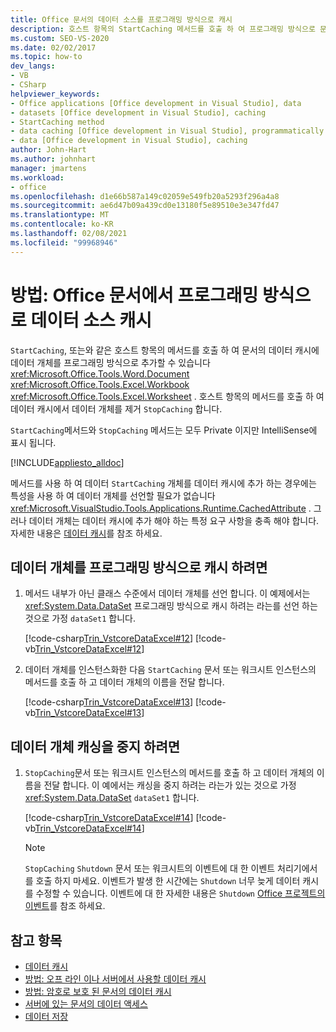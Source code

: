 ```yaml
---
title: Office 문서의 데이터 소스를 프로그래밍 방식으로 캐시
description: 호스트 항목의 StartCaching 메서드를 호출 하 여 프로그래밍 방식으로 문서의 데이터 캐시에 데이터 개체를 추가 하는 방법에 대해 알아봅니다.
ms.custom: SEO-VS-2020
ms.date: 02/02/2017
ms.topic: how-to
dev_langs:
- VB
- CSharp
helpviewer_keywords:
- Office applications [Office development in Visual Studio], data
- datasets [Office development in Visual Studio], caching
- StartCaching method
- data caching [Office development in Visual Studio], programmatically
- data [Office development in Visual Studio], caching
author: John-Hart
ms.author: johnhart
manager: jmartens
ms.workload:
- office
ms.openlocfilehash: d1e66b587a149c02059e549fb20a5293f296a4a8
ms.sourcegitcommit: ae6d47b09a439cd0e13180f5e89510e3e347fd47
ms.translationtype: MT
ms.contentlocale: ko-KR
ms.lasthandoff: 02/08/2021
ms.locfileid: "99968946"
---
```

# <a name="how-to-programmatically-cache-a-data-source-in-an-office-document"></a>방법: Office 문서에서 프로그래밍 방식으로 데이터 소스 캐시
  `StartCaching`, 또는와 같은 호스트 항목의 메서드를 호출 하 여 문서의 데이터 캐시에 데이터 개체를 프로그래밍 방식으로 추가할 수 있습니다 <xref:Microsoft.Office.Tools.Word.Document> <xref:Microsoft.Office.Tools.Excel.Workbook> <xref:Microsoft.Office.Tools.Excel.Worksheet> . 호스트 항목의 메서드를 호출 하 여 데이터 캐시에서 데이터 개체를 제거 `StopCaching` 합니다.

 `StartCaching`메서드와 `StopCaching` 메서드는 모두 Private 이지만 IntelliSense에 표시 됩니다.

 [!INCLUDE[appliesto_alldoc](../vsto/includes/appliesto-alldoc-md.md)]

 메서드를 사용 하 여 데이터 `StartCaching` 개체를 데이터 캐시에 추가 하는 경우에는 특성을 사용 하 여 데이터 개체를 선언할 필요가 없습니다 <xref:Microsoft.VisualStudio.Tools.Applications.Runtime.CachedAttribute> . 그러나 데이터 개체는 데이터 캐시에 추가 해야 하는 특정 요구 사항을 충족 해야 합니다. 자세한 내용은 [데이터 캐시](../vsto/caching-data.md)를 참조 하세요.

## <a name="to-programmatically-cache-a-data-object"></a>데이터 개체를 프로그래밍 방식으로 캐시 하려면

1. 메서드 내부가 아닌 클래스 수준에서 데이터 개체를 선언 합니다. 이 예제에서는 <xref:System.Data.DataSet> 프로그래밍 방식으로 캐시 하려는 라는를 선언 하는 것으로 가정 `dataSet1` 합니다.

     [!code-csharp[Trin_VstcoreDataExcel#12](../vsto/codesnippet/CSharp/Trin_VstcoreDataExcelCS/Sheet1.cs#12)]
     [!code-vb[Trin_VstcoreDataExcel#12](../vsto/codesnippet/VisualBasic/Trin_VstcoreDataExcelVB/Sheet1.vb#12)]

2. 데이터 개체를 인스턴스화한 다음 `StartCaching` 문서 또는 워크시트 인스턴스의 메서드를 호출 하 고 데이터 개체의 이름을 전달 합니다.

     [!code-csharp[Trin_VstcoreDataExcel#13](../vsto/codesnippet/CSharp/Trin_VstcoreDataExcelCS/Sheet1.cs#13)]
     [!code-vb[Trin_VstcoreDataExcel#13](../vsto/codesnippet/VisualBasic/Trin_VstcoreDataExcelVB/Sheet1.vb#13)]

## <a name="to-stop-caching-a-data-object"></a>데이터 개체 캐싱을 중지 하려면

1. `StopCaching`문서 또는 워크시트 인스턴스의 메서드를 호출 하 고 데이터 개체의 이름을 전달 합니다. 이 예에서는 캐싱을 중지 하려는 라는가 있는 것으로 가정 <xref:System.Data.DataSet> `dataSet1` 합니다.

     [!code-csharp[Trin_VstcoreDataExcel#14](../vsto/codesnippet/CSharp/Trin_VstcoreDataExcelCS/Sheet1.cs#14)]
     [!code-vb[Trin_VstcoreDataExcel#14](../vsto/codesnippet/VisualBasic/Trin_VstcoreDataExcelVB/Sheet1.vb#14)]

    > [!NOTE]
    > `StopCaching` `Shutdown` 문서 또는 워크시트의 이벤트에 대 한 이벤트 처리기에서를 호출 하지 마세요. 이벤트가 발생 한 시간에는 `Shutdown` 너무 늦게 데이터 캐시를 수정할 수 있습니다. 이벤트에 대 한 자세한 내용은 `Shutdown` [Office 프로젝트의 이벤트](../vsto/events-in-office-projects.md)를 참조 하세요.

## <a name="see-also"></a>참고 항목

- [데이터 캐시](../vsto/caching-data.md)
- [방법: 오프 라인 이나 서버에서 사용할 데이터 캐시](../vsto/how-to-cache-data-for-use-offline-or-on-a-server.md)
- [방법: 암호로 보호 된 문서의 데이터 캐시](../vsto/how-to-cache-data-in-a-password-protected-document.md)
- [서버에 있는 문서의 데이터 액세스](../vsto/accessing-data-in-documents-on-the-server.md)
- [데이터 저장](../data-tools/save-data-back-to-the-database.md)
